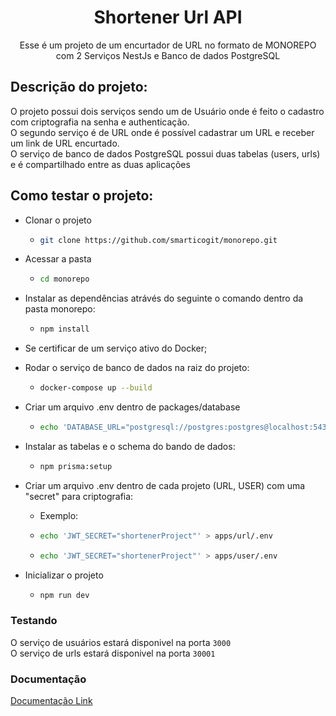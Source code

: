 <h1 id="header" align="center">Shortener Url API</h1>

<p align="center">Esse é um projeto de um encurtador de URL no formato de MONOREPO com 2 Serviços NestJs e Banco de dados PostgreSQL</p>

## Descrição do projeto:

O projeto possui dois serviços sendo um de Usuário onde é feito o cadastro com criptografia na senha e authenticação. <br>
O segundo serviço é de URL onde é possível cadastrar um URL e receber um link de URL encurtado.<br>
O serviço de banco de dados PostgreSQL possui duas tabelas (users, urls) e é compartilhado entre as duas aplicações

## Como testar o projeto:

- Clonar o projeto
  - ```sh
    git clone https://github.com/smarticogit/monorepo.git
    ```

- Acessar a pasta
  - ```sh
    cd monorepo
    ```

- Instalar as dependências atrávés do seguinte o comando dentro da pasta monorepo:
  - ```sh
    npm install
    ```

* Se certificar de um serviço ativo do Docker;
* Rodar o serviço de banco de dados na raiz do projeto:

  - ```sh
    docker-compose up --build
    ```

* Criar um arquivo .env dentro de packages/database

  - ```sh
    echo 'DATABASE_URL="postgresql://postgres:postgres@localhost:5432/postgres?schema=public"' > packages/database/.env
    ```

* Instalar as tabelas e o schema do bando de dados:

  - ```sh
    npm prisma:setup
    ```

* Criar um arquivo .env dentro de cada projeto (URL, USER) com uma "secret" para criptografia:

  - Exemplo:

  * ```sh
    echo 'JWT_SECRET="shortenerProject"' > apps/url/.env
    ```
  * ```sh
    echo 'JWT_SECRET="shortenerProject"' > apps/user/.env
    ```

* Inicializar o projeto

  - ```sh
    npm run dev
    ```

### Testando

O serviço de usuários estará disponivel na porta `3000` <br>
O serviço de urls estará disponivel na porta `30001`

### Documentação

[Documentação Link](https://documenter.getpostman.com/view/33530098/2sAXjSyTqU)
